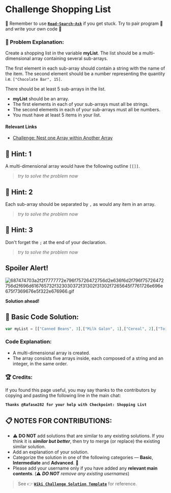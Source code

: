 # Challenge Shopping List

:triangular_flag_on_post: Remember to use [**`Read-Search-Ask`**](FreeCodeCamp-Get-Help) if you get stuck. Try to pair program :busts_in_silhouette: and write your own code :pencil:

### :checkered_flag: Problem Explanation:

Create a shopping list in the variable **myList**. The list should be a multi-dimensional array containing several sub-arrays.

The first element in each sub-array should contain a string with the name of the item. The second element should be a number representing the quantity i.e. `["Chocolate Bar", 15]`.

There should be at least 5 sub-arrays in the list.

- **myList** should be an array.
- The first elements in each of your sub-arrays must all be strings.
- The second elements in each of your sub-arrays must all be numbers.
- You must have at least 5 items in your list.

#### Relevant Links

- [Challenge: Nest one Array within Another Array](http://www.freecodecamp.com/challenges/nest-one-array-within-another-array)

## :speech_balloon: Hint: 1

A multi-dimensional array would have the following outline `[[]]`.

> _try to solve the problem now_

## :speech_balloon: Hint: 2

Each sub-array should be separated by `,` as would any item in an array.

> _try to solve the problem now_

## :speech_balloon: Hint: 3

Don't forget the `;` at the end of your declaration.

> _try to solve the problem now_

## Spoiler Alert!

![687474703a2f2f7777772e796f75726472756d2e636f6d2f796f75726472756d2f696d616765732f323030372f31302f31302f7265645f7761726e696e675f7369676e5f322e676966.gif](https://files.gitter.im/FreeCodeCamp/Wiki/nlOm/thumb/687474703a2f2f7777772e796f75726472756d2e636f6d2f796f75726472756d2f696d616765732f323030372f31302f31302f7265645f7761726e696e675f7369676e5f322e676966.gif)

**Solution ahead!**

## :beginner: Basic Code Solution:

```javascript
var myList = [["Canned Beans", 3],["Milk Galon", 1],["Cereal", 2],["Toilet Paper", 12],["Sack of Rice", 1]];
```

### Code Explanation:

- A multi-dimensional array is created.
- The array consists five arrays inside, each composed of a string and an integer, in the same order.

### :trophy: Credits:

If you found this page useful, you may say thanks to the contributors by copying and pasting the following line in the main chat:

**`Thanks @Rafase282 for your help with Checkpoint: Shopping List`**

## :clipboard: NOTES FOR CONTRIBUTIONS:

- :warning: **DO NOT** add solutions that are similar to any existing solutions. If you think it is **_similar but better_**, then try to merge (or replace) the existing similar solution.
- Add an explanation of your solution.
- Categorize the solution in one of the following categories &mdash; **Basic**, **Intermediate** and **Advanced**. :traffic_light:
- Please add your username only if you have added any **relevant main contents**. (:warning: **_DO NOT_** _remove any existing usernames_)

> See :point_right: [**`Wiki Challenge Solution Template`**](Wiki-Template-Challenge-Solution) for reference.
